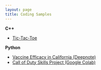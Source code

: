 ```yaml
---
layout: page
title: Coding Samples
---
```

**C++**    
- [Tic-Tac-Toe](https://github.com/shivanikharva/C-Plus-Plus-Code/blob/main/tictactoe)

**Python**    
- [Vaccine Efficacy in California (Deepnote)](https://deepnote.com/workspace/pstat-100-course-project-06a57dc5-3fdf-4146-a1bb-ef02b8091492/project/PSTAT-100-Final-Report-03b916f0-6b5e-4d99-9ed1-a0b7d32e15e6/%2Fproject-final-report.ipynb)  
- [Call of Duty Skills Project (Google Colab)](https://colab.research.google.com/drive/1Wc2q_D-s0L3Xm7TEeR0IRsGRWsvcnyK3?usp=sharing)
